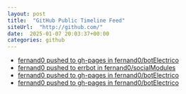 ```yaml
---
layout: post
title:  "GitHub Public Timeline Feed"
siteUrl:  "http://github.com/"
date:  2025-01-07 20:03:37+00:00
categories: github
---
```

*  [fernand0 pushed to gh-pages in fernand0/botElectrico](https://github.com/fernand0/botElectrico/compare/22415e1618...0f8ac26cbf)
*  [fernand0 pushed to errbot in fernand0/socialModules](https://github.com/fernand0/socialModules/compare/0169e2e5b5...34fb810bbc)
*  [fernand0 pushed to gh-pages in fernand0/botElectrico](https://github.com/fernand0/botElectrico/compare/f0d77ad9d0...4080ffa51e)
*  [fernand0 pushed to gh-pages in fernand0/botElectrico](https://github.com/fernand0/botElectrico/compare/f5eb443716...205354f255)

